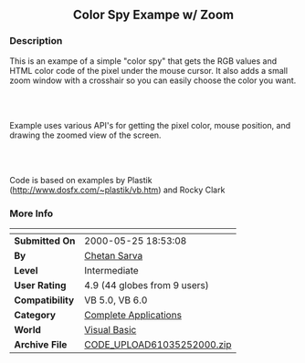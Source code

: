 ﻿<div align="center">

## Color Spy Exampe w/ Zoom


</div>

### Description

This is an exampe of a simple "color spy" that gets the RGB values and HTML color code of the pixel under the mouse cursor. It also adds a small zoom window with a crosshair so you can easily choose the color you want.

<BR><BR>

Example uses various API's for getting the pixel color, mouse position, and drawing the zoomed view of the screen.

<BR><BR>

Code is based on examples by Plastik (http://www.dosfx.com/~plastik/vb.htm) and Rocky Clark
 
### More Info
 


<span>             |<span>
---                |---
**Submitted On**   |2000-05-25 18:53:08
**By**             |[Chetan Sarva](https://github.com/Planet-Source-Code/PSCIndex/blob/master/ByAuthor/chetan-sarva.md)
**Level**          |Intermediate
**User Rating**    |4.9 (44 globes from 9 users)
**Compatibility**  |VB 5\.0, VB 6\.0
**Category**       |[Complete Applications](https://github.com/Planet-Source-Code/PSCIndex/blob/master/ByCategory/complete-applications__1-27.md)
**World**          |[Visual Basic](https://github.com/Planet-Source-Code/PSCIndex/blob/master/ByWorld/visual-basic.md)
**Archive File**   |[CODE\_UPLOAD61035252000\.zip](https://github.com/Planet-Source-Code/chetan-sarva-color-spy-exampe-w-zoom__1-8360/archive/master.zip)








